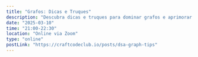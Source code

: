 ```yaml
---
title: "Grafos: Dicas e Truques"
description: "Descubra dicas e truques para dominar grafos e aprimorar seus algoritmos na resolução de problemas complexos de forma prática e eficiente."
date: "2025-03-10"
time: "21:00-22:30"
location: "Online via Zoom"
type: "online"
postLink: "https://craftcodeclub.io/posts/dsa-graph-tips"
---
```

